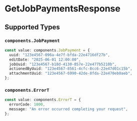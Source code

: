 # GetJobPaymentsResponse


## Supported Types

### `components.JobPayment`

```typescript
const value: components.JobPayment = {
  uuid: "123e4567-096a-4e7f-bfda-22e4716df27b",
  editDate: "2025-06-01 12:00:00",
  jobUuid: "123e4567-b18d-4130-857e-22e477b5210b",
  actionedByUuid: "123e4567-8561-4cfc-8cc6-22e47d01c15b",
  attachmentUuid: "123e4567-6990-42de-8fda-22e470eb0aeb",
};
```

### `components.ErrorT`

```typescript
const value: components.ErrorT = {
  errorCode: 1000,
  message: "An error occurred completing your request",
};
```


